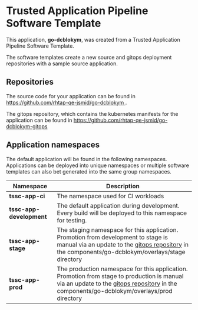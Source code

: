 # Trusted Application Pipeline Software Template

This application, **go-dcblokym**, was created from a Trusted Application Pipeline Software Template.

The software templates create a new source and gitops deployment repositories with a sample source application. 

## Repositories

The source code for your application can be found in [https://github.com/rhtap-qe-jsmid/go-dcblokym ](https://github.com/rhtap-qe-jsmid/go-dcblokym ).
 
The gitops repository, which contains the kubernetes manifests for the application can be found in 
[https://github.com/rhtap-qe-jsmid/go-dcblokym-gitops ](https://github.com/rhtap-qe-jsmid/go-dcblokym-gitops ) 

## Application namespaces 

The default application will be found in the following namespaces. Applications can be deployed into unique namespaces or multiple software templates can also bet generated into the same group namespaces.  

|  Namespace   |  Description   |  
| -------- | -------- |
| **tssc-app-ci** | The namespace used for CI workloads |
| **tssc-app-development** | The default application during development. Every build will be deployed to this namespace for testing. |
| **tssc-app-stage** | The staging namespace for this application. Promotion from development to stage is manual via an update to the [gitops repository](https://github.com/rhtap-qe-jsmid/go-dcblokym-gitops ) in the components/go-dcblokym/overlays/stage directory |
| **tssc-app-prod** | The production namespace for this application. Promotion from stage to production is manual via an update to the [gitops repository](https://github.com/rhtap-qe-jsmid/go-dcblokym-gitops ) in the components/go-dcblokym/overlays/prod directory |